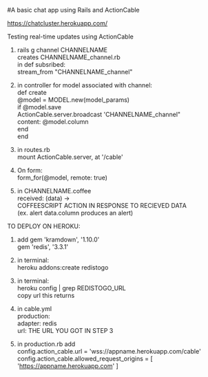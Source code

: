 #A basic chat app using Rails and ActionCable

https://chatcluster.herokuapp.com/

Testing real-time updates using ActionCable

1. rails g channel CHANNELNAME<br/>
  creates CHANNELNAME_channel.rb<br/>
  in def subsribed: <br/>
    stream_from "CHANNELNAME_channel"
    
2. in controller for model associated with channel:<br/>
  def create<br/>
    @model = MODEL.new(model_params)<br/>
      if @model.save<br/>
        ActionCable.server.broadcast 'CHANNELNAME_channel"<br/>
                              content: @model.column<br/>
   end<br/>
end

3. in routes.rb<br/>
  mount ActionCable.server, at '/cable'<br/>

4. On form:<br/>
    form_for(@model, remote: true)
    
5. in CHANNELNAME.coffee<br/>
    received: (data) -><br/>
          COFFEESCRIPT ACTION IN RESPONSE TO RECIEVED DATA <br/>
          (ex. alert data.column produces an alert)
          
 TO DEPLOY ON HEROKU:
 
1.  add gem 'kramdown', '1.10.0'<br/>
       gem 'redis', '3.3.1'
       
2. in terminal:<br/>
    heroku addons:create redistogo
    
3. in terminal:<br/>
    heroku config | grep REDISTOGO_URL<br/>
    copy url this returns<br/>
    
  4. in cable.yml<br/>
production:<br/>
  adapter: redis<br/>
  url: THE URL YOU GOT IN STEP 3
    
5. in production.rb add<br/>
   config.action_cable.url = 'wss://appname.herokuapp.com/cable'<br/>
  config.action_cable.allowed_request_origins = [<br/>
  'https://appname.herokuapp.com' ]
  

    
 
       
 
